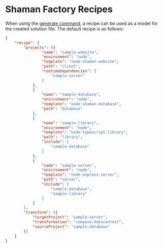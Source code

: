 # Shaman Factory Recipes

When using the [generate command](https://github.com/iotshaman/shaman-factory/tree/v2#generate-command), a recipe can be used as a model for the created solution file. The default recipe is as follows:

```json
{
    "recipe": {
        "projects": [{
                "name": "sample-website",
                "environment": "node",
                "template": "node-shaman-website",
                "path": "client",
                "runtimeDependencies": [
                    "sample-server"
                ]
            },
            {
                "name": "sample-database",
                "environment": "node",
                "template": "node-shaman-database",
                "path": "database"
            },
            {
                "name": "sample-library",
                "environment": "node",
                "template": "node-typescript-library",
                "path": "library",
                "include": [
                    "sample-database"
                ]
            },
            {
                "name": "sample-server",
                "environment": "node",
                "template": "node-express-server",
                "path": "server",
                "include": [
                    "sample-database",
                    "sample-library"
                ]
            }
        ],
        "transform": [{
            "targetProject": "sample-server",
            "transformation": "compose:datacontext",
            "sourceProject": "sample-database"
        }]
    }
}
```